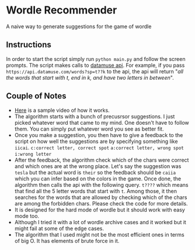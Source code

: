 # Wordle Recommender
A naive way to generate suggestions for the game of wordle

## Instructions

In order to start the script simply run `python main.py` and follow the screen prompts.
The script makes calls to [datamuse api](https://www.datamuse.com/api/). For example, if you
pass `https://api.datamuse.com/words?sp=t??k` to the api, the api will return "*all the words that start 
with t, end in k, and have two letters in between*". 

## Couple of Notes
- [Here](https://www.youtube.com/watch?v=sE9khvX4AMM) is a sample video of how it works.
- The algorithm starts with a bunch of precusrsor suggestions. I just picked whatever word that came to my mind. One doesn't have to follow them. You can simply put whatever word you see as better fit. 
- Once you make a suggestion, you then have to give a feedback to the script on how well the suggestions are by specifying something like `iicai`. 
`c:correct letter, correct spot`
`a:correct letter, wrong spot`
`i:wrong letter`
- After the feedback, the algorithm check which of the chars were correct and which ones are at the wrong place.
Let's say the suggestion was `tesla` but the actual word is `their` so the feedback should be `caiia` which you 
can infer based on the colors in the game. Once done, the algorithm then calls the api with the following query.
`t????` which means that find all the 5 letter words that start with `t`. Among those, it then searches for the words
that are allowed by checking which of the chars are among the forbidden chars. Please check the code for more details.
- It is designed for the hard mode of wordle but it should work with easy mode too.
- Although I tried it with a lot of wordle archive cases and it worked but it might fail
at some of the edge cases.
- The algorithm that I used might not be the most efficient ones in terms of big O. It has elements 
of brute force in it.